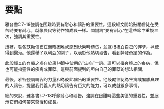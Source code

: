 # 要點

雅各書5:7-18強調在困難時要有耐心和禱告的重要性。這段經文開始鼓勵信徒在受苦時要有耐心，就像農民等待作物成長一樣。關鍵詞“要有耐心”在這些節中重複三次，強調其重要性。

接著，雅各鼓勵信徒在面臨困難或感到快樂時禱告，並互相坦白自己的罪孽，以便得到醫治。他還舉了以利亞的例子，以表彰他熱切禱告，看到神發奇蹟的作為。

此段經文的有趣之處在於第14節中使用的“生病”一詞。這可以指身體上的疾病，但也可能指靈性的疾病或罪孽。這與前面提到的坦白自己的罪孽的想法相關。

最後，雅各強調禱告的力量和為彼此禱告的重要性。他鼓勵信徒為生病或偏離真理的人禱告，提醒我們義人的熱切禱告有巨大的能力，可以成就很多事情。

總的來說，雅各書5:7-18呼籲耐心和禱告，強調在困難時這些美德的重要性，並展示它們如何帶來醫治和成長。